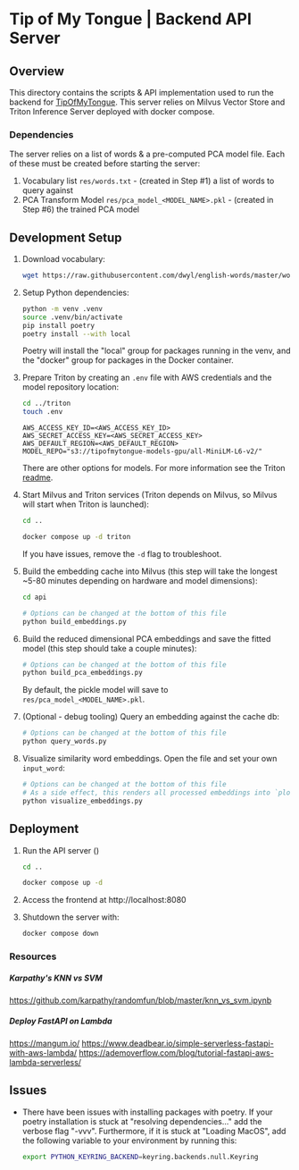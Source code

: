 # Tip of My Tongue | Backend API Server

## Overview
This directory contains the scripts & API implementation used to run the backend for [TipOfMyTongue](../readme.md). This server relies on Milvus Vector Store and Triton Inference Server deployed with docker compose.

### Dependencies
The server relies on a list of words & a pre-computed PCA model file. Each of these must be created before starting the server:

1. Vocabulary list `res/words.txt` - (created in Step #1) a list of words to query against
2. PCA Transform Model `res/pca_model_<MODEL_NAME>.pkl` - (created in Step #6) the trained PCA model

## Development Setup

1. Download vocabulary:
    ```bash
    wget https://raw.githubusercontent.com/dwyl/english-words/master/words.txt -O res/words.txt
    ```

2. Setup Python dependencies:
    ```bash
    python -m venv .venv
    source .venv/bin/activate
    pip install poetry
    poetry install --with local
    ```
    Poetry will install the "local" group for packages running in the venv, and the "docker" group for packages in the Docker container.

3. Prepare Triton by creating an `.env` file with AWS credentials and the model repository location:
    ```bash
    cd ../triton
    touch .env
    ```

    ```text title=".env"
    AWS_ACCESS_KEY_ID=<AWS_ACCESS_KEY_ID>
    AWS_SECRET_ACCESS_KEY=<AWS_SECRET_ACCESS_KEY>
    AWS_DEFAULT_REGION=<AWS_DEFAULT_REGION>
    MODEL_REPO="s3://tipofmytongue-models-gpu/all-MiniLM-L6-v2/"
    ```
    There are other options for models. For more information see the Triton [readme](../triton/readme.md).

4. Start Milvus and Triton services (Triton depends on Milvus, so Milvus will start when Triton is launched):
    ```bash
    cd ..

    docker compose up -d triton
    ```
    If you have issues, remove the `-d` flag to troubleshoot.

5. Build the embedding cache into Milvus (this step will take the longest ~5-80 minutes depending on hardware and model dimensions):
    ```bash
    cd api

    # Options can be changed at the bottom of this file
    python build_embeddings.py
    ```

6. Build the reduced dimensional PCA embeddings and save the fitted model (this step should take a couple minutes):
    ```bash
    # Options can be changed at the bottom of this file
    python build_pca_embeddings.py
    ```
    By default, the pickle model will save to `res/pca_model_<MODEL_NAME>.pkl`.

7. (Optional - debug tooling) Query an embedding against the cache db:
    ```bash
    # Options can be changed at the bottom of this file
    python query_words.py
    ```

8. Visualize similarity word embeddings. Open the file and set your own `input_word`:
    ```bash
    # Options can be changed at the bottom of this file
    # As a side effect, this renders all processed embeddings into `plot.png`
    python visualize_embeddings.py
    ```

## Deployment

1. Run the API server ()
    ```bash
    cd ..

    docker compose up -d
    ```

2. Access the frontend at http://localhost:8080

3. Shutdown the server with:
    ```bash
    docker compose down
    ```

### Resources

##### Karpathy's KNN vs SVM
https://github.com/karpathy/randomfun/blob/master/knn_vs_svm.ipynb

##### Deploy FastAPI on Lambda
https://mangum.io/
https://www.deadbear.io/simple-serverless-fastapi-with-aws-lambda/
https://ademoverflow.com/blog/tutorial-fastapi-aws-lambda-serverless/

## Issues

* There have been issues with installing packages with poetry. If your poetry installation is stuck at "resolving dependencies..." add the verbose flag "-vvv". Furthermore, if it is stuck at "Loading MacOS", add the following variable to your environment by running this:
    ```bash
    export PYTHON_KEYRING_BACKEND=keyring.backends.null.Keyring
    ```